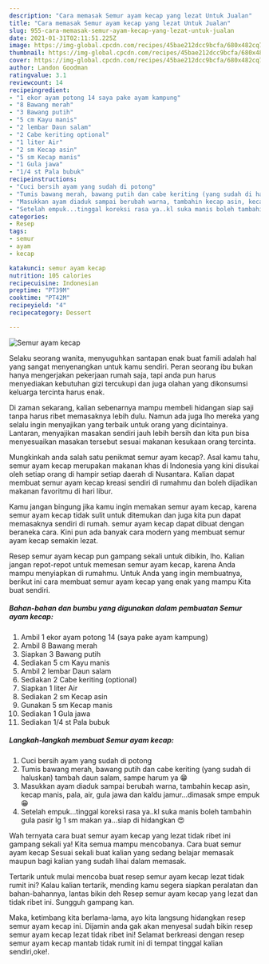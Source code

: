 ```yaml
---
description: "Cara memasak Semur ayam kecap yang lezat Untuk Jualan"
title: "Cara memasak Semur ayam kecap yang lezat Untuk Jualan"
slug: 955-cara-memasak-semur-ayam-kecap-yang-lezat-untuk-jualan
date: 2021-01-31T02:11:51.225Z
image: https://img-global.cpcdn.com/recipes/45bae212dcc9bcfa/680x482cq70/semur-ayam-kecap-foto-resep-utama.jpg
thumbnail: https://img-global.cpcdn.com/recipes/45bae212dcc9bcfa/680x482cq70/semur-ayam-kecap-foto-resep-utama.jpg
cover: https://img-global.cpcdn.com/recipes/45bae212dcc9bcfa/680x482cq70/semur-ayam-kecap-foto-resep-utama.jpg
author: Landon Goodman
ratingvalue: 3.1
reviewcount: 14
recipeingredient:
- "1 ekor ayam potong 14 saya pake ayam kampung"
- "8 Bawang merah"
- "3 Bawang putih"
- "5 cm Kayu manis"
- "2 lembar Daun salam"
- "2 Cabe keriting optional"
- "1 liter Air"
- "2 sm Kecap asin"
- "5 sm Kecap manis"
- "1 Gula jawa"
- "1/4 st Pala bubuk"
recipeinstructions:
- "Cuci bersih ayam yang sudah di potong"
- "Tumis bawang merah, bawang putih dan cabe keriting (yang sudah di haluskan) tambah daun salam, sampe harum ya 😁"
- "Masukkan ayam diaduk sampai berubah warna, tambahin kecap asin, kecap manis, pala, air, gula jawa dan kaldu jamur...dimasak smpe empuk 😁"
- "Setelah empuk...tinggal koreksi rasa ya..kl suka manis boleh tambahin gula pasir lg 1 sm makan ya...siap di hidangkan 😍"
categories:
- Resep
tags:
- semur
- ayam
- kecap

katakunci: semur ayam kecap 
nutrition: 105 calories
recipecuisine: Indonesian
preptime: "PT39M"
cooktime: "PT42M"
recipeyield: "4"
recipecategory: Dessert

---
```



![Semur ayam kecap](https://img-global.cpcdn.com/recipes/45bae212dcc9bcfa/680x482cq70/semur-ayam-kecap-foto-resep-utama.jpg)

Selaku seorang wanita, menyuguhkan santapan enak buat famili adalah hal yang sangat menyenangkan untuk kamu sendiri. Peran seorang ibu bukan hanya mengerjakan pekerjaan rumah saja, tapi anda pun harus menyediakan kebutuhan gizi tercukupi dan juga olahan yang dikonsumsi keluarga tercinta harus enak.

Di zaman  sekarang, kalian sebenarnya mampu membeli hidangan siap saji tanpa harus ribet memasaknya lebih dulu. Namun ada juga lho mereka yang selalu ingin menyajikan yang terbaik untuk orang yang dicintainya. Lantaran, menyajikan masakan sendiri jauh lebih bersih dan kita pun bisa menyesuaikan masakan tersebut sesuai makanan kesukaan orang tercinta. 



Mungkinkah anda salah satu penikmat semur ayam kecap?. Asal kamu tahu, semur ayam kecap merupakan makanan khas di Indonesia yang kini disukai oleh setiap orang di hampir setiap daerah di Nusantara. Kalian dapat membuat semur ayam kecap kreasi sendiri di rumahmu dan boleh dijadikan makanan favoritmu di hari libur.

Kamu jangan bingung jika kamu ingin memakan semur ayam kecap, karena semur ayam kecap tidak sulit untuk ditemukan dan juga kita pun dapat memasaknya sendiri di rumah. semur ayam kecap dapat dibuat dengan beraneka cara. Kini pun ada banyak cara modern yang membuat semur ayam kecap semakin lezat.

Resep semur ayam kecap pun gampang sekali untuk dibikin, lho. Kalian jangan repot-repot untuk memesan semur ayam kecap, karena Anda mampu menyiapkan di rumahmu. Untuk Anda yang ingin membuatnya, berikut ini cara membuat semur ayam kecap yang enak yang mampu Kita buat sendiri.

<!--inarticleads1-->

##### Bahan-bahan dan bumbu yang digunakan dalam pembuatan Semur ayam kecap:

1. Ambil 1 ekor ayam potong 14 (saya pake ayam kampung)
1. Ambil 8 Bawang merah
1. Siapkan 3 Bawang putih
1. Sediakan 5 cm Kayu manis
1. Ambil 2 lembar Daun salam
1. Sediakan 2 Cabe keriting (optional)
1. Siapkan 1 liter Air
1. Sediakan 2 sm Kecap asin
1. Gunakan 5 sm Kecap manis
1. Sediakan 1 Gula jawa
1. Sediakan 1/4 st Pala bubuk




<!--inarticleads2-->

##### Langkah-langkah membuat Semur ayam kecap:

1. Cuci bersih ayam yang sudah di potong
1. Tumis bawang merah, bawang putih dan cabe keriting (yang sudah di haluskan) tambah daun salam, sampe harum ya 😁
1. Masukkan ayam diaduk sampai berubah warna, tambahin kecap asin, kecap manis, pala, air, gula jawa dan kaldu jamur...dimasak smpe empuk 😁
1. Setelah empuk...tinggal koreksi rasa ya..kl suka manis boleh tambahin gula pasir lg 1 sm makan ya...siap di hidangkan 😍




Wah ternyata cara buat semur ayam kecap yang lezat tidak ribet ini gampang sekali ya! Kita semua mampu mencobanya. Cara buat semur ayam kecap Sesuai sekali buat kalian yang sedang belajar memasak maupun bagi kalian yang sudah lihai dalam memasak.

Tertarik untuk mulai mencoba buat resep semur ayam kecap lezat tidak rumit ini? Kalau kalian tertarik, mending kamu segera siapkan peralatan dan bahan-bahannya, lantas bikin deh Resep semur ayam kecap yang lezat dan tidak ribet ini. Sungguh gampang kan. 

Maka, ketimbang kita berlama-lama, ayo kita langsung hidangkan resep semur ayam kecap ini. Dijamin anda gak akan menyesal sudah bikin resep semur ayam kecap lezat tidak ribet ini! Selamat berkreasi dengan resep semur ayam kecap mantab tidak rumit ini di tempat tinggal kalian sendiri,oke!.

